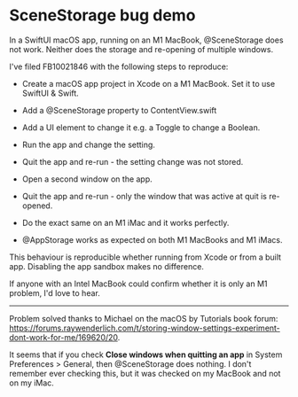# SceneStorage bug demo

In a SwiftUI macOS app, running on an M1 MacBook, @SceneStorage does not work. Neither does the storage and re-opening of multiple windows.

I've filed FB10021846 with the following steps to reproduce:

- Create a macOS app project in Xcode on a M1 MacBook. Set it to use SwiftUI & Swift.
- Add a @SceneStorage property to ContentView.swift
- Add a UI element to change it e.g. a Toggle to change a Boolean.
- Run the app and change the setting.
- Quit the app and re-run - the setting change was not stored.
- Open a second window on the app.
- Quit the app and re-run - only the window that was active at quit is re-opened.

- Do the exact same on an M1 iMac and it works perfectly.
- @AppStorage works as expected on both M1 MacBooks and M1 iMacs.

This behaviour is reproducible whether running from Xcode or from a built app.
Disabling the app sandbox makes no difference.

If anyone with an Intel MacBook could confirm whether it is only an M1 problem, I'd love to hear.

---

Problem solved thanks to Michael on the macOS by Tutorials book forum: https://forums.raywenderlich.com/t/storing-window-settings-experiment-dont-work-for-me/169620/20. 

It seems that if you check **Close windows when quitting an app** in System Preferences > General, then @SceneStorage does nothing.
I don't remember ever checking this, but it was checked on my MacBook and not on my iMac.
